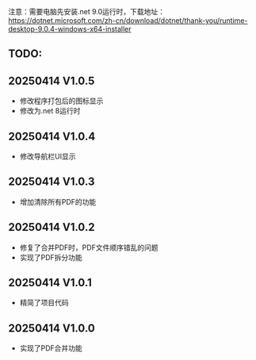 注意：需要电脑先安装.net 9.0运行时，下载地址：https://dotnet.microsoft.com/zh-cn/download/dotnet/thank-you/runtime-desktop-9.0.4-windows-x64-installer

## TODO:

## 20250414 V1.0.5
- 修改程序打包后的图标显示
- 修改为.net 8运行时

## 20250414 V1.0.4
- 修改导航栏UI显示
## 20250414 V1.0.3
- 增加清除所有PDF的功能
## 20250414 V1.0.2
- 修复了合并PDF时，PDF文件顺序错乱的问题
- 实现了PDF拆分功能

## 20250414 V1.0.1
- 精简了项目代码

## 20250414 V1.0.0
- 实现了PDF合并功能